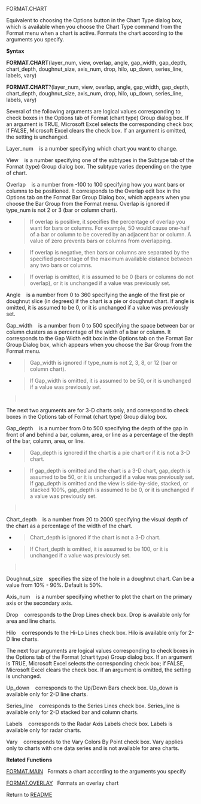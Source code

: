 FORMAT.CHART

Equivalent to choosing the Options button in the Chart Type dialog box,
which is available when you choose the Chart Type command from the
Format menu when a chart is active. Formats the chart according to the
arguments you specify.

**Syntax**

**FORMAT.CHART**(layer\_num, view, overlap, angle, gap\_width,
gap\_depth, chart\_depth, doughnut\_size, axis\_num, drop, hilo,
up\_down, series\_line, labels, vary)

**FORMAT.CHART**?(layer\_num, view, overlap, angle, gap\_width,
gap\_depth, chart\_depth, doughnut\_size, axis\_num, drop, hilo,
up\_down, series\_line, labels, vary)

Several of the following arguments are logical values corresponding to
check boxes in the Options tab of Format (chart type) Group dialog box.
If an argument is TRUE, Microsoft Excel selects the corresponding check
box; if FALSE, Microsoft Excel clears the check box. If an argument is
omitted, the setting is unchanged.

Layer\_num    is a number specifying which chart you want to change.

View    is a number specifying one of the subtypes in the Subtype tab of
the Format (type) Group dialog box. The subtype varies depending on the
type of chart.

Overlap    is a number from -100 to 100 specifying how you want bars or
columns to be positioned. It corresponds to the Overlap edit box in the
Options tab on the Format Bar Group Dialog box, which appears when you
choose the Bar Group from the Format menu. Overlap is ignored if
type\_num is not 2 or 3 (bar or column chart).

  - > If overlap is positive, it specifies the percentage of overlap you
    > want for bars or columns. For example, 50 would cause one-half of
    > a bar or column to be covered by an adjacent bar or column. A
    > value of zero prevents bars or columns from overlapping.

  - > If overlap is negative, then bars or columns are separated by the
    > specified percentage of the maximum available distance between any
    > two bars or columns.

  - > If overlap is omitted, it is assumed to be 0 (bars or columns do
    > not overlap), or it is unchanged if a value was previously set.

Angle    is a number from 0 to 360 specifying the angle of the first pie
or doughnut slice (in degrees) if the chart is a pie or doughnut chart.
If angle is omitted, it is assumed to be 0, or it is unchanged if a
value was previously set.

Gap\_width    is a number from 0 to 500 specifying the space between bar
or column clusters as a percentage of the width of a bar or column. It
corresponds to the Gap Width edit box in the Options tab on the Format
Bar Group Dialog box, which appears when you choose the Bar Group from
the Format menu.

  - > Gap\_width is ignored if type\_num is not 2, 3, 8, or 12 (bar or
    > column chart).

  - > If Gap\_width is omitted, it is assumed to be 50, or it is
    > unchanged if a value was previously set.

>  

The next two arguments are for 3-D charts only, and correspond to check
boxes in the Options tab of Format (chart type) Group dialog box.

Gap\_depth    is a number from 0 to 500 specifying the depth of the gap
in front of and behind a bar, column, area, or line as a percentage of
the depth of the bar, column, area, or line.

  - > Gap\_depth is ignored if the chart is a pie chart or if it is not
    > a 3-D chart.

  - > If gap\_depth is omitted and the chart is a 3-D chart, gap\_depth
    > is assumed to be 50, or it is unchanged if a value was previously
    > set. If gap\_depth is omitted and the view is side-by-side,
    > stacked, or stacked 100%, gap\_depth is assumed to be 0, or it is
    > unchanged if a value was previously set.

>  

Chart\_depth    is a number from 20 to 2000 specifying the visual depth
of the chart as a percentage of the width of the chart.

  - > Chart\_depth is ignored if the chart is not a 3-D chart.

  - > If Chart\_depth is omitted, it is assumed to be 100, or it is
    > unchanged if a value was previously set.

>  

Doughnut\_size    specifies the size of the hole in a doughnut chart.
Can be a value from 10% - 90%. Default is 50%.

Axis\_num    is a number specifying whether to plot the chart on the
primary axis or the secondary axis.

Drop    corresponds to the Drop Lines check box. Drop is available only
for area and line charts.

Hilo    corresponds to the Hi-Lo Lines check box. Hilo is available only
for 2-D line charts.

The next four arguments are logical values corresponding to check boxes
in the Options tab of the Format (chart type) Group dialog box. If an
argument is TRUE, Microsoft Excel selects the corresponding check box;
if FALSE, Microsoft Excel clears the check box. If an argument is
omitted, the setting is unchanged.

Up\_down    corresponds to the Up/Down Bars check box. Up\_down is
available only for 2-D line charts.

Series\_line    corresponds to the Series Lines check box. Series\_line
is available only for 2-D stacked bar and column charts.

Labels    corresponds to the Radar Axis Labels check box. Labels is
available only for radar charts.

Vary    corresponds to the Vary Colors By Point check box. Vary applies
only to charts with one data series and is not available for area
charts.

**Related Functions**

[FORMAT.MAIN](FORMAT.MAIN.md)   Formats a chart according to the arguments you specify

[FORMAT.OVERLAY](FORMAT.OVERLAY.md)   Formats an overlay chart



Return to [README](README.md)

